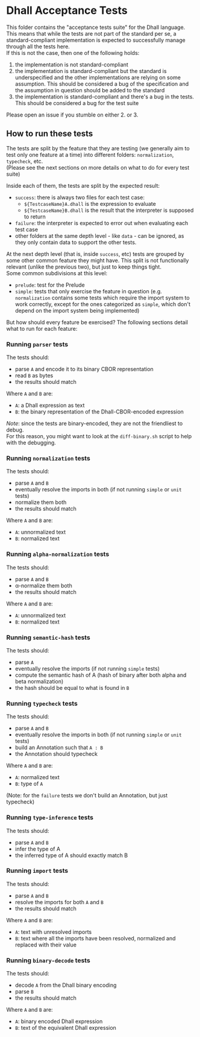 # Dhall Acceptance Tests

This folder contains the "acceptance tests suite" for the Dhall language.  
This means that while the tests are not part of the standard per se, a
standard-compliant implementation is expected to successfully manage through all
the tests here.  
If this is not the case, then one of the following holds:

1. the implementation is not standard-compliant
2. the implementation is standard-compliant but the standard is underspecified
   and the other implementations are relying on some assumption. This should be
   considered a bug of the specification and the assumption in question should
   be added to the standard
3. the implementation is standard-compliant and there's a bug in the tests. This
   should be considered a bug for the test suite

Please open an issue if you stumble on either 2. or 3.

## How to run these tests

The tests are split by the feature that they are testing (we generally aim to
test only one feature at a time) into different folders: `normalization`,
`typecheck`, etc.  
(Please see the next sections on more details on what to do for every test
suite)

Inside each of them, the tests are split by the expected result:
- `success`: there is always two files for each test case:
  - `${TestcaseName}A.dhall` is the expression to evaluate
  - `${TestcaseName}B.dhall` is the result that the interpreter is supposed to
    return
- `failure`: the interpreter is expected to error out when evaluating each test
  case
- other folders at the same depth level - like `data` - can be ignored, as they
  only contain data to support the other tests.

At the next depth level (that is, inside `success`, etc) tests are grouped by
some other common feature they might have. This split is not functionally
relevant (unlike the previous two), but just to keep things tight.  
Some common subdivisions at this level:
- `prelude`: test for the Prelude
- `simple`: tests that only exercise the feature in question (e.g.
  `normalization` contains some tests which require the import system to work
  correctly, except for the ones categorized as `simple`, which don't depend on
  the import system being implemented)

But how should every feature be exercised? The following sections detail what to
run for each feature:

### Running `parser` tests

The tests should:
- parse `A` and encode it to its binary CBOR representation
- read `B` as bytes
- the results should match

Where `A` and `B` are:
- `A`: a Dhall expression as text
- `B`: the binary representation of the Dhall-CBOR-encoded expression

*Note*: since the tests are binary-encoded, they are not the friendliest to debug.  
For this reason, you might want to look at the `diff-binary.sh` script to help
with the debugging.

### Running `normalization` tests

The tests should:
- parse `A` and `B`
- eventually resolve the imports in both (if not running `simple` or `unit` tests)
- normalize them both
- the results should match

Where `A` and `B` are:
- `A`: unnormalized text
- `B`: normalized text

### Running `alpha-normalization` tests

The tests should:
- parse `A` and `B`
- α-normalize them both
- the results should match

Where `A` and `B` are:
- `A`: unnormalized text
- `B`: normalized text

### Running `semantic-hash` tests

The tests should:
- parse `A`
- eventually resolve the imports (if not running `simple` tests)
- compute the semantic hash of A (hash of binary after both alpha and beta normalization)
- the hash should be equal to what is found in `B`

### Running `typecheck` tests

The tests should:
- parse `A` and `B`
- eventually resolve the imports in both (if not running `simple` or `unit` tests)
- build an Annotation such that `A : B`
- the Annotation should typecheck

Where `A` and `B` are:
- `A`: normalized text
- `B`: type of `A`

(Note: for the `failure` tests we don't build an Annotation, but just typecheck)

### Running `type-inference` tests

The tests should:
- parse `A` and `B`
- infer the type of A
- the inferred type of A should exactly match B

### Running `import` tests

The tests should:
- parse `A` and `B`
- resolve the imports for both `A` and `B`
- the results should match

Where `A` and `B` are:
- `A`: text with unresolved imports
- `B`: text where all the imports have been resolved, normalized and replaced with their value

### Running `binary-decode` tests

The tests should:
- decode `A` from the Dhall binary encoding
- parse `B`
- the results should match

Where `A` and `B` are:
- `A`: binary encoded Dhall expression
- `B`: text of the equivalent Dhall expression
